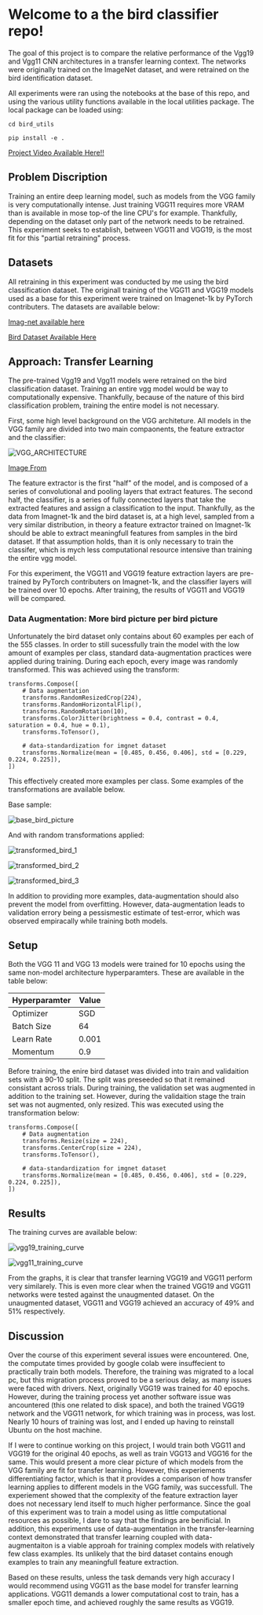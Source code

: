 # Welcome to a the bird classifier repo!

The goal of this project is to compare the relative performance of the Vgg19 and Vgg11 CNN
architectures in a transfer learning context. The networks were originally trained on the
ImageNet dataset, and were retrained on the bird identification dataset.

All experiments were ran using the notebooks at the base of this repo, and using the various
utility functions available in the local utilities package. The local package can be loaded
using:

```
cd bird_utils
```

```
pip install -e .
```

[Project Video Available Here!!](https://youtu.be/QvrcDlf6m3A)

## Problem Discription

Training an entire deep learning model, such as models from the VGG family is very computationally
intense. Just training VGG11 requires more VRAM than is available in mose top-of the line CPU's
for example. Thankfully, depending on the dataset only part of the network needs to be retrained.
This experiment seeks to establish, between VGG11 and VGG19, is the most fit for this "partial
retraining" process.

## Datasets

All retraining in this experiment was conducted by me using the bird classification dataset. The
originall training of the VGG11 and VGG19 models used as a base for this experiment were trained
on Imagenet-1k by PyTorch contributers. The datasets are available below:

[Imag-net available here](https://www.image-net.org/)

[Bird Dataset Available Here](https://www.kaggle.com/competitions/birds23sp)

## Approach: Transfer Learning

The pre-trained Vgg19 and Vgg11 models were retrained on the bird classification dataset. Training
an entire vgg model would be way to computationally expensive. Thankfully, because of the
nature of this bird classification problem, training the entire model is not necessary.

First, some high level background on the VGG architeture. All models in the VGG family are
divided into two main compaonents, the feature extractor and the classifier:

![VGG_ARCHITECTURE](media/vgg16-1-e1542731207177.png)

[Image From](https://neurohive.io/wp-content/uploads/2018/11/vgg16-1-e1542731207177.png)

The feature extractor is the first "half" of the model, and is composed of a series of
convolutional and pooling layers that extract features. The second half, the classifier,
is a series of fully connected layers that take the extracted features and assign a classification
to the input. Thankfully, as the data from Imagnet-1k and the bird dataset is, at a high level,
sampled from a very similar distribution, in theory a feature extractor trained on Imagnet-1k
should be able to extract meaningfull features from samples in the bird dataset. If that
assumption holds, than it is only necessary to train the classifer, which is mych less
computational resource intensive than training the entire vgg model.

For this experiment, the VGG11 and VGG19 feature extraction layers are pre-trained by PyTorch
contributers on Imagnet-1k, and the classifier layers will be trained over 10 epochs. After
training, the results of VGG11 and VGG19 will be compared.

### Data Augmentation: More bird picture per bird picture

Unfortunately the bird dataset only contains about 60 examples per each of the 555 classes. In
order to still sucessfully train the model with the low amount of examples per class, standard
data-augmentation practices were applied during training. During each epoch, every image
was randomly transformed. This was achieved using the transform:

```
transforms.Compose([
    # Data augmentation
    transforms.RandomResizedCrop(224),
    transforms.RandomHorizontalFlip(),
    transforms.RandomRotation(10),
    transforms.ColorJitter(brightness = 0.4, contrast = 0.4, saturation = 0.4, hue = 0.1),
    transforms.ToTensor(),

    # data-standardization for imgnet dataset
    transforms.Normalize(mean = [0.485, 0.456, 0.406], std = [0.229, 0.224, 0.225]),
])
```

This effectively created more examples per class. Some examples of the
transformations are available below.

Base sample:

![base_bird_picture](media/bird_picture.png)

And with random transformations applied:

![transformed_bird_1](media/transformed_bird_pic_1.png)

![transformed_bird_2](media/transformed_bird_pic_2.png)

![transformed_bird_3](media/transformed_bird_pic_3.png)

In addition to providing more examples, data-augmentation should also prevent the model from
overfitting. However, data-augmentation leads to validation errory being a pessismestic estimate
of test-error, which was observed empiracally while training both models.

## Setup

Both the VGG 11 and VGG 13 models were trained for 10 epochs using the same non-model
architecture hyperparamters. These are available in the table below:

| Hyperparamter | Value |
| ------------- | ----- |
| Optimizer     | SGD   |
| Batch Size    | 64    |
| Learn Rate    | 0.001 |
| Momentum      | 0.9   |

Before training, the enire bird dataset was divided into train and validaition sets with
a 90-10 split. The split was preseeded so that it remained consistant across trials. During
training, the validation set was augmented in addition to the training set. However, during
the validaition stage the train set was not augmented, only resized. This was executed using
the transformation below:

```
transforms.Compose([
    # Data augmentation
    transforms.Resize(size = 224),
    transforms.CenterCrop(size = 224),
    transforms.ToTensor(),

    # data-standardization for imgnet dataset
    transforms.Normalize(mean = [0.485, 0.456, 0.406], std = [0.229, 0.224, 0.225]),
])
```

## Results

The training curves are available below:

![vgg19_training_curve](media/vgg19_loss.png)

![vgg11_training_curve](media/vgg11_loss.png)

From the graphs, it is clear that transfer learning VGG19 and VGG11 perform very similarely. This
is even more clear when the trained VGG19 and VGG11 networks were tested against the unaugmented
dataset. On the unaugmented dataset, VGG11 and VGG19 achieved an accuracy of 49% and 51%
respectively.

## Discussion

Over the course of this experiment several issues were encountered. One, the computate times
provided by google colab were insuffecient to practically train both models. Therefore, the
training was migrated to a local pc, but this migration process proved to be a serious delay, as
many issues were faced with drivers. Next, originally VGG19 was trained for 40 epochs. However,
during the training process yet another software issue was ancountered (this one related to disk
space), and both the trained VGG19 network and the VGG11 network, for which training was in process,
was lost. Nearly 10 hours of training was lost, and I ended up having to reinstall Ubuntu on the 
host machine.

If I were to continue working on this project, I would train both VGG11 and VGG19 for the original
40 epochs, as well as train VGG13 and VGG16 for the same. This would present a more clear picture
of which models from the VGG family are fit for transfer learning. However, this experiements
differentiating factor, which is that it provides a comparison of how transfer learning applies
to different models in the VGG family, was successfull. The experiement showed that the complexity
of the feature extraction layer does not necessary lend itself to much higher performance. Since
the goal of this experiment was to train a model using as little computational resources as
possible, I dare to say that the findings are benificial. In addition, this experiments
use of data-augmentation in the transfer-learning context demonstrated that transfer learning
coupled with data-augmentaiton is a viable approah for training complex models with relatively
few class examples. Its unlikely that the bird dataset contains enough examples to train any
meaningfull feature extraction.

Based on these results, unless the task demands very high accuracy I would recommend using VGG11
as the base model for transfer learning applications. VGG11 demands a lower computational cost
to train, has a smaller epoch time, and achieved roughly the same results as VGG19. 
